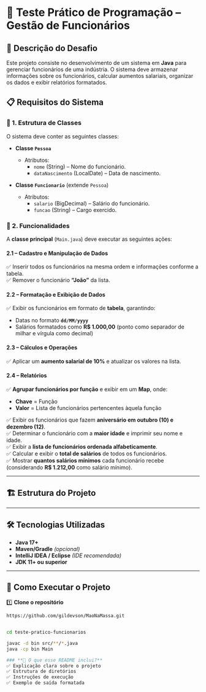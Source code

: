# 🏢 Teste Prático de Programação – Gestão de Funcionários

## 📌 Descrição do Desafio

Este projeto consiste no desenvolvimento de um sistema em **Java** para gerenciar funcionários de uma indústria. O sistema deve armazenar informações sobre os funcionários, calcular aumentos salariais, organizar os dados e exibir relatórios formatados.

## 📋 Requisitos do Sistema

### 📌 1. Estrutura de Classes

O sistema deve conter as seguintes classes:

- **Classe `Pessoa`**
    - Atributos:
        - `nome` (String) – Nome do funcionário.
        - `dataNascimento` (LocalDate) – Data de nascimento.

- **Classe `Funcionario`** (extende `Pessoa`)
    - Atributos:
        - `salario` (BigDecimal) – Salário do funcionário.
        - `funcao` (String) – Cargo exercido.

### 📌 2. Funcionalidades

A **classe principal** (`Main.java`) deve executar as seguintes ações:

#### 2.1 – Cadastro e Manipulação de Dados
✅ Inserir todos os funcionários na mesma ordem e informações conforme a tabela.  
✅ Remover o funcionário **“João”** da lista.

#### 2.2 – Formatação e Exibição de Dados
✅ Exibir os funcionários em formato de **tabela**, garantindo:
- Datas no formato **`dd/MM/yyyy`**
- Salários formatados como **R$ 1.000,00** (ponto como separador de milhar e vírgula como decimal)

#### 2.3 – Cálculos e Operações
✅ Aplicar um **aumento salarial de 10%** e atualizar os valores na lista.

#### 2.4 – Relatórios
✅ **Agrupar funcionários por função** e exibir em um **Map**, onde:
- **Chave** = Função
- **Valor** = Lista de funcionários pertencentes àquela função

✅ Exibir os funcionários que fazem **aniversário em outubro (10) e dezembro (12)**.  
✅ Determinar o funcionário com a **maior idade** e imprimir seu nome e idade.  
✅ Exibir a **lista de funcionários ordenada alfabeticamente**.  
✅ Calcular e exibir o **total de salários** de todos os funcionários.  
✅ Mostrar **quantos salários mínimos** cada funcionário recebe (considerando **R$ 1.212,00** como salário mínimo).

---

## 🏗 Estrutura do Projeto

---

## 🛠 Tecnologias Utilizadas

- **Java 17+**
- **Maven/Gradle** *(opcional)*
- **IntelliJ IDEA / Eclipse** *(IDE recomendada)*
- **JDK 11+ ou superior**

---

## 🚀 Como Executar o Projeto

1️⃣ **Clone o repositório**
```bash
https://github.com/gildevson/MaoNaMassa.git


cd teste-pratico-funcionarios

javac -d bin src/**/*.java
java -cp bin Main

### **📌 O que esse README inclui?**
✅ Explicação clara sobre o projeto  
✅ Estrutura de diretórios  
✅ Instruções de execução  
✅ Exemplo de saída formatada  

